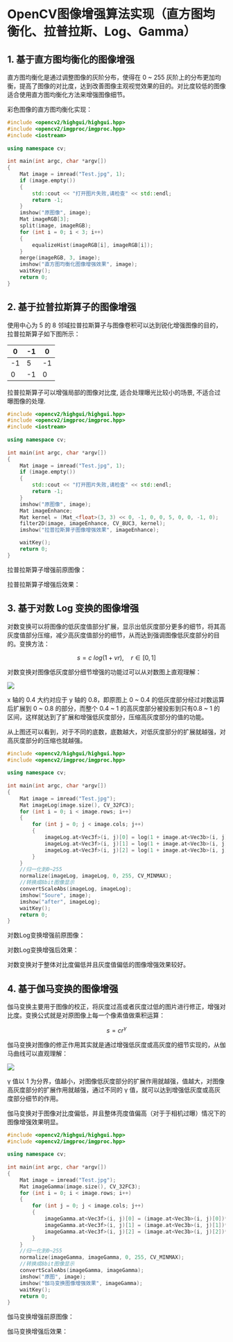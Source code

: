 # OpenCV图像增强算法实现（直方图均衡化、拉普拉斯、Log、Gamma）

## 1. 基于直方图均衡化的图像增强

直方图均衡化是通过调整图像的灰阶分布，使得在 0 ~ 255 灰阶上的分布更加均衡，提高了图像的对比度，达到改善图像主观视觉效果的目的。对比度较低的图像适合使用直方图均衡化方法来增强图像细节。   

彩色图像的直方图均衡化实现：   

```cpp 
#include <opencv2/highgui/highgui.hpp>      
#include <opencv2/imgproc/imgproc.hpp>  
#include <iostream>  
  
using namespace cv;  
  
int main(int argc, char *argv[])  
{  
    Mat image = imread("Test.jpg", 1);  
    if (image.empty())  
    {  
        std::cout << "打开图片失败,请检查" << std::endl;  
        return -1;  
    }  
    imshow("原图像", image);  
    Mat imageRGB[3];  
    split(image, imageRGB);  
    for (int i = 0; i < 3; i++)  
    {  
        equalizeHist(imageRGB[i], imageRGB[i]);  
    }  
    merge(imageRGB, 3, image);  
    imshow("直方图均衡化图像增强效果", image);  
    waitKey();  
    return 0;  
}  
```
## 2. 基于拉普拉斯算子的图像增强

使用中心为 5 的 8 邻域拉普拉斯算子与图像卷积可以达到锐化增强图像的目的，拉普拉斯算子如下图所示：   

|0|-1|0|
|-|-|-|
|-1|5|-1|
|0|-1|0|

拉普拉斯算子可以增强局部的图像对比度, 适合处理曝光比较小的场景, 不适合过曝图像的处理.    

```cpp
#include <opencv2/highgui/highgui.hpp>      
#include <opencv2/imgproc/imgproc.hpp>  
#include <iostream>  
  
using namespace cv;  
  
int main(int argc, char *argv[])  
{  
    Mat image = imread("Test.jpg", 1);  
    if (image.empty())  
    {  
        std::cout << "打开图片失败,请检查" << std::endl;  
        return -1;  
    }  
    imshow("原图像", image);  
    Mat imageEnhance;  
    Mat kernel = (Mat_<float>(3, 3) << 0, -1, 0, 0, 5, 0, 0, -1, 0);  
    filter2D(image, imageEnhance, CV_8UC3, kernel);  
    imshow("拉普拉斯算子图像增强效果", imageEnhance);  

    waitKey();  
    return 0;  
}  
```
拉普拉斯算子增强前原图像：   


拉普拉斯算子增强后效果：   



## 3. 基于对数 Log 变换的图像增强

对数变换可以将图像的低灰度值部分扩展，显示出低灰度部分更多的细节，将其高灰度值部分压缩，减少高灰度值部分的细节，从而达到强调图像低灰度部分的目的。变换方法：   

$$ s = c \: log(1 + vr) ,  \quad  r\in[0,1] $$

对数变换对图像低灰度部分细节增强的功能过可以从对数图上直观理解：

![](./snapshots/log.jpeg)    

x 轴的 0.4 大约对应于 y 轴的 0.8，即原图上 0 ~ 0.4 的低灰度部分经过对数运算后扩展到 0 ~ 0.8 的部分，而整个 0.4 ~ 1 的高灰度部分被投影到只有0.8 ~ 1 的区间，这样就达到了扩展和增强低灰度部分，压缩高灰度部分的值的功能。   

从上图还可以看到，对于不同的底数，底数越大，对低灰度部分的扩展就越强，对高灰度部分的压缩也就越强。   

```cpp
#include <opencv2/highgui/highgui.hpp>      
#include <opencv2/imgproc/imgproc.hpp>  
  
using namespace cv;  
  
int main(int argc, char *argv[])  
{  
    Mat image = imread("Test.jpg");  
    Mat imageLog(image.size(), CV_32FC3);  
    for (int i = 0; i < image.rows; i++)  
    {  
        for (int j = 0; j < image.cols; j++)  
        {  
            imageLog.at<Vec3f>(i, j)[0] = log(1 + image.at<Vec3b>(i, j)[0]);  
            imageLog.at<Vec3f>(i, j)[1] = log(1 + image.at<Vec3b>(i, j)[1]);  
            imageLog.at<Vec3f>(i, j)[2] = log(1 + image.at<Vec3b>(i, j)[2]);  
        }  
    }  
    //归一化到0~255    
    normalize(imageLog, imageLog, 0, 255, CV_MINMAX);  
    //转换成8bit图像显示    
    convertScaleAbs(imageLog, imageLog);  
    imshow("Soure", image);  
    imshow("after", imageLog);  
    waitKey();    
    return 0;  
}  
```
对数Log变换增强前原图像：  


对数Log变换增强后效果：  


对数变换对于整体对比度偏低并且灰度值偏低的图像增强效果较好。   


## 4. 基于伽马变换的图像增强

伽马变换主要用于图像的校正，将灰度过高或者灰度过低的图片进行修正，增强对比度。变换公式就是对原图像上每一个像素值做乘积运算：   

$$ s = cr^\gamma $$

伽马变换对图像的修正作用其实就是通过增强低灰度或高灰度的细节实现的，从伽马曲线可以直观理解：   

![](./snapshots/gamma.jpeg)   



γ 值以 1 为分界，值越小，对图像低灰度部分的扩展作用就越强，值越大，对图像高灰度部分的扩展作用就越强，通过不同的 γ 值，就可以达到增强低灰度或高灰度部分细节的作用。   

伽马变换对于图像对比度偏低，并且整体亮度值偏高（对于于相机过曝）情况下的图像增强效果明显。    

```cpp 
#include <opencv2/highgui/highgui.hpp>      
#include <opencv2/imgproc/imgproc.hpp>  
  
using namespace cv;  
  
int main(int argc, char *argv[])  
{  
    Mat image = imread("Test.jpg");  
    Mat imageGamma(image.size(), CV_32FC3);  
    for (int i = 0; i < image.rows; i++)  
    {  
        for (int j = 0; j < image.cols; j++)  
        {  
            imageGamma.at<Vec3f>(i, j)[0] = (image.at<Vec3b>(i, j)[0])*(image.at<Vec3b>(i, j)[0])*(image.at<Vec3b>(i, j)[0]);  
            imageGamma.at<Vec3f>(i, j)[1] = (image.at<Vec3b>(i, j)[1])*(image.at<Vec3b>(i, j)[1])*(image.at<Vec3b>(i, j)[1]);  
            imageGamma.at<Vec3f>(i, j)[2] = (image.at<Vec3b>(i, j)[2])*(image.at<Vec3b>(i, j)[2])*(image.at<Vec3b>(i, j)[2]);  
        }  
    }  
    //归一化到0~255    
    normalize(imageGamma, imageGamma, 0, 255, CV_MINMAX);  
    //转换成8bit图像显示    
    convertScaleAbs(imageGamma, imageGamma);  
    imshow("原图", image);  
    imshow("伽马变换图像增强效果", imageGamma);  
    waitKey();  
    return 0;  
}  
```
伽马变换增强前原图像：   


伽马变换增强后效果：   
